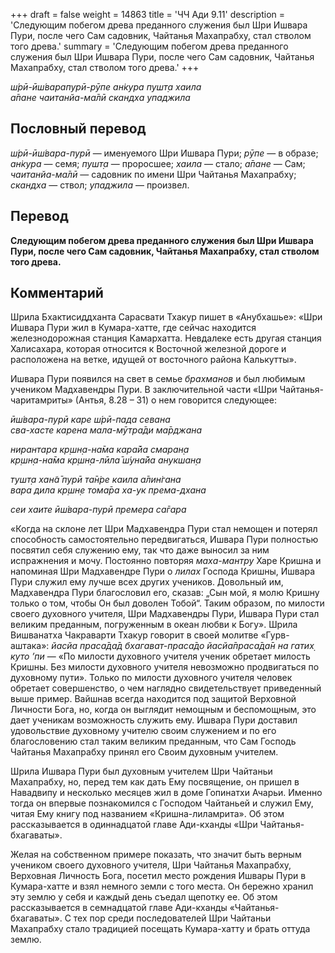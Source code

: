 +++
draft = false
weight = 14863
title = 'ЧЧ Ади 9.11'
description = 'Следующим побегом древа преданного служения был Шри Ишвара Пури, после чего Сам садовник, Чайтанья Махапрабху, стал стволом того древа.'
summary = 'Следующим побегом древа преданного служения был Шри Ишвара Пури, после чего Сам садовник, Чайтанья Махапрабху, стал стволом того древа.'
+++

_ш́рӣ-ӣш́варапурӣ-рӯпе ан̇кура пушт̣а хаила  
а̄пане чаитанйа-ма̄лӣ скандха упаджила_

## Пословный перевод

_ш́рӣ_\-_ӣш́вара_\-_пурӣ_ — именуемого Шри Ишвара Пури; _рӯпе_ — в образе; _ан̇кура_ — семя; _пушт̣а_ — проросшее; _хаила_ — стало; _а̄пане_ — Сам; _чаитанйа_\-_ма̄лӣ_ — садовник по имени Шри Чайтанья Махапрабху; _скандха_ — ствол; _упаджила_ — произвел.

## Перевод

**Следующим побегом древа преданного служения был Шри Ишвара Пури, после чего Сам садовник, Чайтанья Махапрабху, стал стволом того древа.**

## Комментарий

Шрила Бхактисиддханта Сарасвати Тхакур пишет в «Анубхашье»: «Шри Ишвара Пури жил в Кумара-хатте, где сейчас находится железнодорожная станция Камархатта. Невдалеке есть другая станция Халисахара, которая относится к Восточной железной дороге и расположена на ветке, идущей от восточного района Калькутты».

Ишвара Пури появился на свет в семье _брахманов_ и был любимым учеником Мадхавендры Пури. В заключительной части «Шри Чайтанья-чаритамриты» (Антья, 8.28 – 31) о нем говорится следующее:

_ӣш́вара-пурӣ каре ш́рӣ-пада севана  
сва-хасте карена мала-мӯтра̄ди ма̄рджана_

_нирантара кр̣шн̣а-на̄ма кара̄йа смаран̣а  
кр̣шн̣а-на̄ма кр̣шн̣а-лӣла̄ ш́уна̄йа анукшан̣а_

_тушт̣а хан̃а̄ пурӣ та̄н̇ре каила а̄лин̇гана  
вара дила кр̣шн̣е тома̄ра ха-ук према-дхана_

_сеи хаите ӣш́вара-пурӣ премера са̄гара_

«Когда на склоне лет Шри Мадхавендра Пури стал немощен и потерял способность самостоятельно передвигаться, Ишвара Пури полностью посвятил себя служению ему, так что даже выносил за ним испражнения и мочу. Постоянно повторяя _маха-мантру_ Харе Кришна и напоминая Шри Мадхавендре Пури о _лилах_ Господа Кришны, Ишвара Пури служил ему лучше всех других учеников. Довольный им, Мадхавендра Пури благословил его, сказав: „Сын мой, я молю Кришну только о том, чтобы Он был доволен Тобой“. Таким образом, по милости своего духовного учителя, Шри Мадхавендры Пури, Ишвара Пури стал великим преданным, погруженным в океан любви к Богу». Шрила Вишванатха Чакраварти Тхакур говорит в своей молитве «Гурв-аштака»: _йасйа праса̄да̄д бхагават-праса̄до йасйа̄праса̄да̄н на гатих̣ куто ’пи_ — «По милости духовного учителя ученик обретает милость Кришны. Без милости духовного учителя невозможно продвигаться по духовному пути». Только по милости духовного учителя человек обретает совершенство, о чем наглядно свидетельствует приведенный выше пример. Вайшнав всегда находится под защитой Верховной Личности Бога, но, когда он выглядит немощным и беспомощным, это дает ученикам возможность служить ему. Ишвара Пури доставил удовольствие духовному учителю своим служением и по его благословению стал таким великим преданным, что Сам Господь Чайтанья Махапрабху принял его Своим духовным учителем.

Шрила Ишвара Пури был духовным учителем Шри Чайтаньи Махапрабху, но, перед тем как дать Ему посвящение, он пришел в Навадвипу и несколько месяцев жил в доме Гопинатхи Ачарьи. Именно тогда он впервые познакомился с Господом Чайтаньей и служил Ему, читая Ему книгу под названием «Кришна-лиламрита». Об этом рассказывается в одиннадцатой главе Ади-кханды «Шри Чайтанья-бхагаваты».

Желая на собственном примере показать, что значит быть верным учеником своего духовного учителя, Шри Чайтанья Махапрабху, Верховная Личность Бога, посетил место рождения Ишвары Пури в Кумара-хатте и взял немного земли с того места. Он бережно хранил эту землю у себя и каждый день съедал щепотку ее. Об этом рассказывается в семнадцатой главе Ади-кханды «Чайтанья-бхагаваты». С тех пор среди последователей Шри Чайтаньи Махапрабху стало традицией посещать Кумара-хатту и брать оттуда землю.
